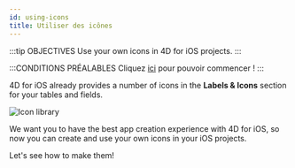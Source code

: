 ```yaml
---
id: using-icons
title: Utiliser des icônes
---
```


:::tip OBJECTIVES Use your own icons in 4D for iOS projects. :::

:::CONDITIONS PRÉALABLES Cliquez [ici](prerequisites.html) pour pouvoir commencer ! :::

4D for iOS already provides a number of icons in the **Labels & Icons** section for your tables and fields.

![Icon library](assets/en/custom-icons/icon-library.png)

We want you to have the best app creation experience with 4D for iOS, so now you can create and use your own icons in your iOS projects.

Let's see how to make them!